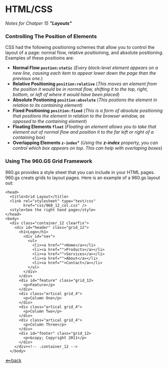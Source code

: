 # HTML/CSS

*Notes for Chatper 15 **"Layouts"***

### Controlling The Position of Elements

CSS had the following positioning schemes that allow you to control the layout of a page: normal flow,
relative positioining, and absolute positioning.
Examples of these positioins are:

- **Normal Flow ```postion:static```**
(*Every block-level element appears on  a new line, causing each item to appear lower down the page than
 the previous one.*)
- **Relative Positioning ```position:relative```**
(*This moves an element from the position it would be in normal flow, shifting it to the top, right, bottom,
 or left of where it would have been placed*)
- **Absolute Postioning ```position:absolute```**
(*This postions the element in relation to its containing element*)
- **Fixed Positioning ```position:fixed```**
(*This is a form of absolute positioning that positions the element in relation to the browser window, as
 opposed to the containing element*)
- **Floating Elements ```float```**
(*Floating an element allows you to take that element out of normal flow and position it to the far left or right
 of a containing box*)
- **Overlapping Elements ```z-index```***
(*Using the **z-index** property, you can control which box appears on top. This can help with overlaping boxes*)

### Using The 960.GS Grid Framework

960.gs provides a style sheet that you can include in your HTML pages. 960.gs creats grids to layout pages.
Here is an example of a 960.gs layout out:

```
<head>
  <title>Grid Layout</title>
  <link rel="stylesheet" type="text/css"
        href="css/960_12_col.css" />
  <style>See the right hand page</style>
</head>
<body>
  <div class="container_12 clearfix">
    <div id="header" class="grid_12">
      <h1>Logo</h1>
        <div id="nav">
          <ul>
            <li><a href="">Home</a></li>
            <li><a href="">Products</a></li>
            <li><a href="">Services</a></li>
            <li><a href="">About</a></li>
            <li><a href="">Contact</a></li>
          </ul>
        </div>
      </div>
      <div id="feature" class="grid_12>
        <p>Feature</p>
      </div>
      <div class="artical grid_4">
        <p>Column One</p>
      </div>
      <div class="artical grid_4">
        <p>Column Two</p>
      </div>
      <div class="artical grid_4">
        <p>Column Three</p>
      </div>
      <div id="footer" class="grid_12>
        <p>&copy; Copyright 2011</p>
      </div>
    </div><!-- .container_12 -->
  </body> 
 ```
  
  

[<==back](README.md)
